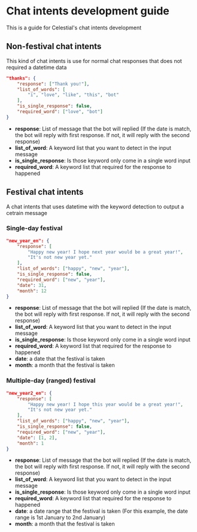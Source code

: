 # Chat intents development guide

This is a guide for Celestial's chat intents development

## Non-festival chat intents

This kind of chat intents is use for normal chat responses that does not required a datetime data

```json
"thanks": {
    "response": ["Thank you!"],
    "list_of_words": [
        "i", "love", "like", "this", "bot"
    ],
    "is_single_response": false,
    "required_word": ["love", "bot"]
}
```

* **response**: List of message that the bot will replied (If the date is match, the bot will reply with first response. If not, it will reply with the second response)
* **list_of_word**: A keyword list that you want to detect in the input message
* **is_single_response**: Is those keyword only come in a single word input
* **required_word**: A keyword list that required for the response to happened

## Festival chat intents

A chat intents that uses datetime with the keyword detection to output a cetrain message

### Single-day festival

```json
"new_year_en": {
    "response": [
        "Happy new year! I hope next year would be a great year!",
        "It's not new year yet."
    ],
    "list_of_words": ["happy", "new", "year"],
    "is_single_response": false,
    "required_word": ["new", "year"],
    "date": 31,
    "month": 12
}
```

* **response**: List of message that the bot will replied (If the date is match, the bot will reply with first response. If not, it will reply with the second response)
* **list_of_word**: A keyword list that you want to detect in the input message
* **is_single_response**: Is those keyword only come in a single word input
* **required_word**: A keyword list that required for the response to happened
* **date**: a date that the festival is taken
* **month**: a month that the festival is taken

### Multiple-day (ranged) festival

```json
"new_year2_en": {
    "response": [
        "Happy new year! I hope this year would be a great year!",
        "It's not new year yet."
    ],
    "list_of_words": ["happy", "new", "year"],
    "is_single_response": false,
    "required_word": ["new", "year"],
    "date": [1, 2],
    "month": 1
}
```

* **response**: List of message that the bot will replied (If the date is match, the bot will reply with first response. If not, it will reply with the second response)
* **list_of_word**: A keyword list that you want to detect in the input message
* **is_single_response**: Is those keyword only come in a single word input
* **required_word**: A keyword list that required for the response to happened
* **date**: a date range that the festival is taken (For this example, the date range is 1st January to 2nd January)
* **month**: a month that the festival is taken
